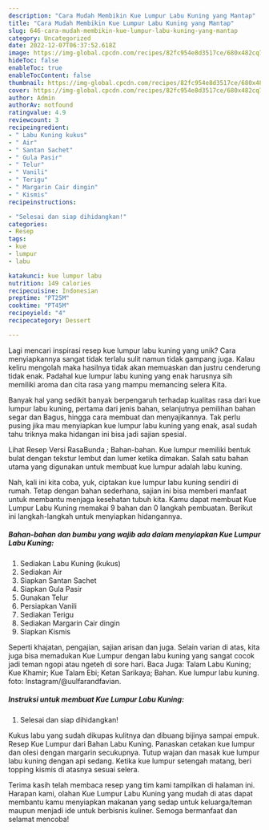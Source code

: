 ```yaml
---
description: "Cara Mudah Membikin Kue Lumpur Labu Kuning yang Mantap"
title: "Cara Mudah Membikin Kue Lumpur Labu Kuning yang Mantap"
slug: 646-cara-mudah-membikin-kue-lumpur-labu-kuning-yang-mantap
category: Uncategorized
date: 2022-12-07T06:37:52.618Z
image: https://img-global.cpcdn.com/recipes/82fc954e8d3517ce/680x482cq70/kue-lumpur-labu-kuning-foto-resep-utama.jpg
hideToc: false
enableToc: true
enableTocContent: false
thumbnail: https://img-global.cpcdn.com/recipes/82fc954e8d3517ce/680x482cq70/kue-lumpur-labu-kuning-foto-resep-utama.jpg
cover: https://img-global.cpcdn.com/recipes/82fc954e8d3517ce/680x482cq70/kue-lumpur-labu-kuning-foto-resep-utama.jpg
author: Admin
authorAv: notfound
ratingvalue: 4.9
reviewcount: 3
recipeingredient:
- " Labu Kuning kukus"
- " Air"
- " Santan Sachet"
- " Gula Pasir"
- " Telur"
- " Vanili"
- " Terigu"
- " Margarin Cair dingin"
- " Kismis"
recipeinstructions:

- "Selesai dan siap dihidangkan!"
categories:
- Resep
tags:
- kue
- lumpur
- labu

katakunci: kue lumpur labu 
nutrition: 149 calories
recipecuisine: Indonesian
preptime: "PT25M"
cooktime: "PT45M"
recipeyield: "4"
recipecategory: Dessert

---
```





Lagi mencari inspirasi resep kue lumpur labu kuning yang unik? Cara menyiapkannya sangat tidak terlalu sulit namun tidak gampang juga. Kalau keliru mengolah maka hasilnya tidak akan memuaskan dan justru cenderung tidak enak. Padahal kue lumpur labu kuning yang enak harusnya sih memiliki aroma dan cita rasa yang mampu memancing selera Kita.





Banyak hal yang sedikit banyak berpengaruh terhadap kualitas rasa dari kue lumpur labu kuning, pertama dari jenis bahan, selanjutnya pemilihan bahan segar dan Bagus, hingga cara membuat dan menyajikannya. Tak perlu pusing jika mau menyiapkan kue lumpur labu kuning yang enak,      asal sudah tahu triknya maka hidangan ini bisa jadi sajian spesial.














Lihat Resep Versi RasaBunda ; Bahan-bahan. Kue lumpur memiliki bentuk bulat dengan tekstur lembut dan lumer ketika dimakan. Salah satu bahan utama yang digunakan untuk membuat kue lumpur adalah labu kuning.






Nah, kali ini kita coba, yuk, ciptakan kue lumpur labu kuning sendiri di rumah. Tetap dengan bahan sederhana, sajian ini bisa memberi manfaat untuk membantu menjaga kesehatan tubuh kita. Kamu dapat membuat Kue Lumpur Labu Kuning memakai 9 bahan dan 0 langkah pembuatan. Berikut ini langkah-langkah untuk menyiapkan hidangannya.

<!--inarticleads1-->

##### Bahan-bahan dan bumbu yang wajib ada dalam menyiapkan Kue Lumpur Labu Kuning:

1. Sediakan  Labu Kuning (kukus)
1. Sediakan  Air
1. Siapkan  Santan Sachet
1. Siapkan  Gula Pasir
1. Gunakan  Telur
1. Persiapkan  Vanili
1. Sediakan  Terigu
1. Sediakan  Margarin Cair dingin
1. Siapkan  Kismis


Seperti khajatan, pengajian, sajian arisan dan juga. Selain varian di atas, kita juga bisa memadukan Kue Lumpur dengan labu kuning yang sangat cocok jadi teman ngopi atau ngeteh di sore hari. Baca Juga: Talam Labu Kuning; Kue Khamir; Kue Talam Ebi; Ketan Sarikaya; Bahan. Kue lumpur labu kuning. foto: Instagram/@uulfarandfavian. 

<!--inarticleads2-->

##### Instruksi untuk membuat Kue Lumpur Labu Kuning:


1. Selesai dan siap dihidangkan!

Kukus labu yang sudah dikupas kulitnya dan dibuang bijinya sampai empuk. Resep Kue Lumpur dari Bahan Labu Kuning. Panaskan cetakan kue lumpur dan olesi dengan margarin secukupnya. Tutup wajan dan masak kue lumpur labu kuning dengan api sedang. Ketika kue lumpur setengah matang, beri topping kismis di atasnya sesuai selera. 

Terima kasih telah membaca resep yang tim kami tampilkan di halaman ini. Harapan kami, olahan Kue Lumpur Labu Kuning yang mudah di atas dapat membantu kamu menyiapkan makanan yang sedap untuk keluarga/teman maupun menjadi ide untuk berbisnis kuliner. Semoga bermanfaat dan selamat mencoba!
